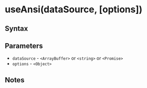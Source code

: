 # useAnsi(dataSource, [options])

## Syntax

## Parameters

* `dataSource` - `<ArrayBuffer>` or `<string>` or `<Promise>`
* `options` - `<Object>` 

## Notes